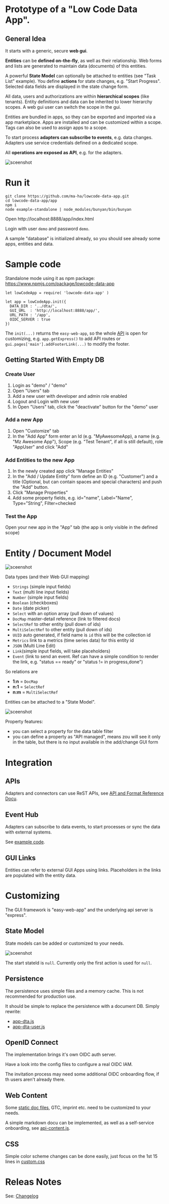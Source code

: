# Prototype of a "Low Code Data App".

## General Idea

It starts with a generic, secure **web gui**.

**Entities** can be **defined on-the-fly**, as well as their relationship.
Web forms and lists are generated to maintain data (documents) of this entities.

A powerful **State Model** can optionally be attached to entities (see "Task List" example). 
You define **actions** for state changes, e.g. "Start Progress". 
Selected data fields are displayed in the state change form. 

All data, users and authorizations are within **hierarchical scopes** (like tenants).
Entity definitions and data can be inherited to lower hierarchy scopes.
A web gui user can switch the scope in the gui.

Entities are bundled in apps, so they can be exported and imported via a app marketplace. 
Apps are installed and can be customized within a scope.
Tags can also be used to assign apps to a scope.

To start process **adapters can subscribe to events**, e.g. data changes. 
Adapters use service credentials defined on a dedicated scope. 

All **operations are exposed as API**, e.g. for the adapters.

![sceenshot](doc/locode-erm.png)

# Run it

    git clone https://github.com/ma-ha/lowcode-data-app.git
    cd lowcode-data-app/app
    npm i
    node example-standalone | node_modules/bunyan/bin/bunyan 

Open http://localhost:8888/app/index.html

Login with user `demo` and password `demo`. 

A sample "database" is initialized already, so you should see already some apps, entities and data.

# Sample code 

Standalone mode using it as npm package: https://www.npmjs.com/package/lowcode-data-app

    let lowCodeApp = require( 'lowcode-data-app' )

    let app = lowCodeApp.init({
      DATA_DIR : '../dta/',
      GUI_URL  : 'http://localhost:8888/app/',
      URL_PATH : '/app',
      OIDC_SERVER : true
    })


The `init(...)` returns the `easy-web-app`, so the whole [API](https://github.com/ma-ha/easy-web-app/blob/master/API-Reference.md) is open for customizing,
e.g. `app.getExpress()` to add API routes or ` gui.pages['main'].addFooterLink(...)` to modify the footer.

## Getting Started With Empty DB

### Create User

1. Login as "demo" / "demo"
2. Open "Users" tab
3. Add a new user with developer and admin role enabled
4. Logout and Login with new user
5. In Open "Users" tab, click the "deactivate" button for the "demo" user

### Add a new App

1. Open "Customize" tab
2. In the "Add App" form enter an Id (e.g. "MyAwesomeApp), a name (e.g. "Mz Awesome App"), Scope (e.g. "Test Tenant", if all is still default), role "AppUser" and click "Add"

### Add Entities to the new App

1. In the newly created app click "Manage Entities" 
2. In the "Add / Update Entity" form define an ID (e.g. "Customer") and a title (Optional, but can contain spaces and special characters) and push the "Add" button.
3. Click "Manage Properties"
4. Add some property fields, e.g. id="name", Label="Name", Type="String", Filter=checked

### Test the App

Open your new app in the "App" tab (the app is only visible in the defined scope)

# Entity / Document Model

![sceenshot](doc/locode.png)

Data types (and their Web GUI mapping)
- `Strings` (simple input fields)
- `Text` (multi line input fields)
- `Number` (simple input fields)
- `Boolean`  (checkboxes)
- `Date` (date picker)
- `Select` with an option array (pull down of values)
- `DocMap` master-detail reference (link to  filtered docs)
- `SelectRef` to other entity  (pull down of ids)
- `MultiSelectRef` to other entity  (pull down of ids)
- `UUID` auto generated, if field name is `id` this will be the collection id
- `Metrics` link to a metrics (time series data) for this entity id 
- `JSON` (Multi Line Edit)
- `Link`(simple input fields, will take placeholders)
- `Event` (link to send an event. Ref can have a simple condition to render the link, e.g. "status == ready" or "status != in progress,done")

So relations are
- **1:n** = `DocMap`
- **n:1** = `SelectRef`
- **n:m** = `MultiSelectRef`

Entities can be attached to a "State Model". 

![sceenshot](doc/locode-statemodel.png)

Property features:
- you can select a property for the data table filter
- you can define a property as "API managed", means zou will see it only in the table, 
  but there is no input available in the add/change GUI form

# Integration 

## APIs

Adapters and connectors can use ReST APIs,
see [API and Format Reference Docu](doc/README.md).

## Event Hub

Adapters can subscribe to data events, to start processes or sync the data with external systems.

 See [example code](example-adapter/event-subscriber-app.js).

## GUI Links

Entities can refer to external GUI Apps using links. Placeholders in the links are populated with the entity data.

# Customizing

The GUI framework is "easy-web-app" and the underlying api server is "express".

## State Model

State models can be added or customized to your needs.

![sceenshot](doc/locode-statemodel-admin.png)

The start stateId is `null`. Currently only the first action is used for `null`.

## Persistence

The persistence uses simple files and a memory cache. 
This is not recommended for production use.

It should be simple to replace the persistence with a document DB. 
Simply rewrite:
- [app-dta.js](app/persistence/app-dta.js)
- [app-dta-user.js](app/persistence/app-dta-user.js)

## OpenID Connect

The implementation brings it's own OIDC auth server.  

Have a look into the config files to configure a real OIDC IAM.

The invitation process may need some additional OIDC onboarding flow, 
if th users aren't already there.

## Web Content 

Some [static doc files](app/gui/html/), GTC, imprint etc. need to be customized to your needs.

A simple markdown docu can be implemented, as well as a self-service onboarding, see [api-content.js](app/gui/api-content.js).

## CSS

Simple color scheme changes can be done easily, just focus on the 1st 15 lines in [custom.css](app/gui/css/custom.css) 

# Releas Notes

See: [Changelog](https://github.com/ma-ha/lowcode-data-app/blob/main/CHANGELOG.md)